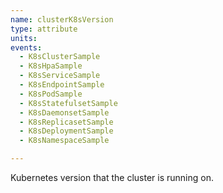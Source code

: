 ```yaml
---
name: clusterK8sVersion
type: attribute
units:
events:
  - K8sClusterSample
  - K8sHpaSample
  - K8sServiceSample
  - K8sEndpointSample
  - K8sPodSample
  - K8sStatefulsetSample
  - K8sDaemonsetSample
  - K8sReplicasetSample
  - K8sDeploymentSample
  - K8sNamespaceSample

---
```


Kubernetes version that the cluster is running on.